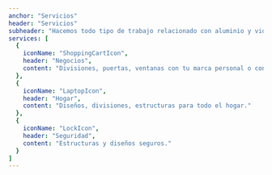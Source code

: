 ```yaml
---
anchor: "Servicios"
header: "Servicios"
subheader: "Hacemos todo tipo de trabajo relacionado con aluminio y vidrio."
services: [
  {
    iconName: "ShoppingCartIcon",
    header: "Negocios",
    content: "Divisiones, puertas, ventanas con tu marca personal o con el logo de tu negocio"
  },
  {
    iconName: "LaptopIcon",
    header: "Hogar",
    content: "Diseños, divisiones, estructuras para todo el hogar."
  },
  {
    iconName: "LockIcon",
    header: "Seguridad",
    content: "Estructuras y diseños seguros."
  }
]
---
```

